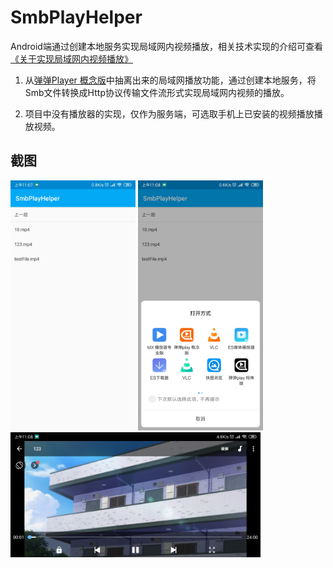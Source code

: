 # SmbPlayHelper #

Android端通过创建本地服务实现局域网内视频播放，相关技术实现的介绍可查看[《关于实现局域网内视频播放》](https://xyoye.github.io/2019/07/25/关于实现局域网内视频播放.html)

1. 从[弹弹Player 概念版](https://github.com/xyoye/DanDanPlayForAndroid)中抽离出来的局域网播放功能，通过创建本地服务，将Smb文件转换成Http协议传输文件流形式实现局域网内视频的播放。

2. 项目中没有播放器的实现，仅作为服务端，可选取手机上已安装的视频播放播放视频。

## 截图 ##

<div>
	<img src="https://github.com/xyoye/SmbPlayHelper/blob/master/Screenshot/Screenshot_01.jpg" width="200px">
	<img src="https://github.com/xyoye/SmbPlayHelper/blob/master/Screenshot/Screenshot_02.jpg" width="200px">
	<img src="https://github.com/xyoye/SmbPlayHelper/blob/master/Screenshot/Screenshot_03.jpg" align="top" height="200px">
</div>
